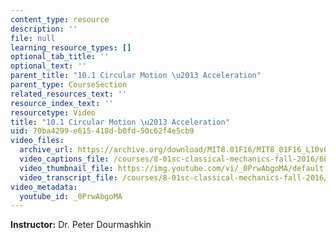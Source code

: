```yaml
---
content_type: resource
description: ''
file: null
learning_resource_types: []
optional_tab_title: ''
optional_text: ''
parent_title: "10.1 Circular Motion \u2013 Acceleration"
parent_type: CourseSection
related_resources_text: ''
resource_index_text: ''
resourcetype: Video
title: "10.1 Circular Motion \u2013 Acceleration"
uid: 70ba4299-e615-418d-b0fd-50c62f4e5cb9
video_files:
  archive_url: https://archive.org/download/MIT8.01F16/MIT8_01F16_L10v01_360p.mp4
  video_captions_file: /courses/8-01sc-classical-mechanics-fall-2016/606ab3a0b9265977b4ada49cccc80ae4_0PrwAbgoMA.vtt
  video_thumbnail_file: https://img.youtube.com/vi/_0PrwAbgoMA/default.jpg
  video_transcript_file: /courses/8-01sc-classical-mechanics-fall-2016/0d45daac5bb25ee5cc7a94fccd6b9860_0PrwAbgoMA.pdf
video_metadata:
  youtube_id: _0PrwAbgoMA
---
```


**Instructor:** Dr. Peter Dourmashkin